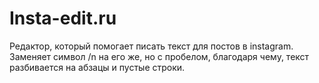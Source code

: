 # Insta-edit.ru
Редактор, который помогает писать текст для постов в instagram. Заменяет символ /n на его же, но с пробелом, благодаря чему, текст разбивается на абзацы и пустые строки. 
